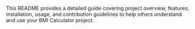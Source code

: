 
This README provides a detailed guide covering project overview, features, installation, usage, and contribution guidelines to help others understand and use your BMI Calculator project.
